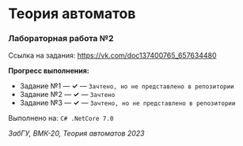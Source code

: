# Теория автоматов 
### Лабораторная работа №2

Ссылка на задания: https://vk.com/doc137400765_657634480

**Прогресс выполнения:**
+ Задание №1 — **✓** — `Зачтено, но не представлено в репозитории`
+ Задание №2 — **✓** — `Зачтено`
+ Задание №3 — **✓** — `Зачтено, но не представлено в репозитории`

Выполнено на: `C# .NetCore 7.0`

*ЗабГУ, ВМК-20, Теория автоматов 2023*
